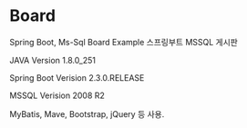 # Board
Spring Boot, Ms-Sql Board Example
스프링부트 MSSQL 게시판


JAVA Version 1.8.0_251

Spring Boot Verision 2.3.0.RELEASE

MSSQL Verision 2008 R2

MyBatis, Mave, Bootstrap, jQuery 등 사용.
